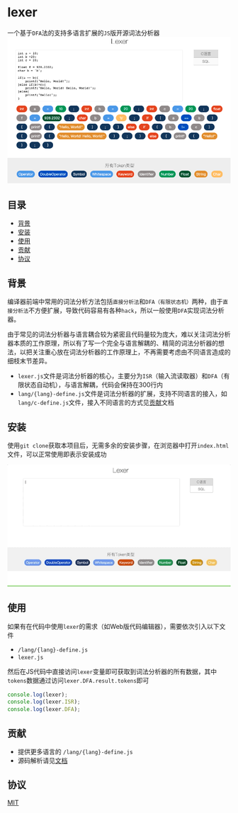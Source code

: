 # lexer
一个基于```DFA```法的支持多语言扩展的```JS```版开源词法分析器
![img](/doc/image/intro-v2.png)

## 目录
- [背景](#1)
- [安装](#2)
- [使用](#3)
- [贡献](#4)
- [协议](#5)
## <span id="1">背景</span>
编译器前端中常用的词法分析方法包括```直接分析法```和```DFA（有限状态机）```两种，由于```直接分析法```不方便扩展，导致代码容易有各种```hack```，所以一般使用```DFA```实现词法分析器。

由于常见的词法分析器与语言耦合较为紧密且代码量较为庞大，难以关注词法分析器本质的工作原理，所以有了写一个完全与语言解耦的、精简的词法分析器的想法，以把关注重心放在词法分析器的工作原理上，不再需要考虑由不同语言造成的细枝末节差异。

- ```lexer.js```文件是词法分析器的核心，主要分为```ISR```（输入流读取器）和```DFA```（有限状态自动机），与语言解耦，代码会保持在300行内
- ```lang/{lang}-define.js```文件是词法分析器的扩展，支持不同语言的接入，如```lang/c-define.js```文件，接入不同语言的方式见[贡献](#4)文档

## <span id="2">安装</span>
使用```git clone```获取本项目后，无需多余的安装步骤，在浏览器中打开```index.html```文件，可以正常使用即表示安装成功

![img](/doc/image/show.gif)

## <span id="3">使用</span>
如果有在代码中使用```lexer```的需求（如Web版代码编辑器），需要依次引入以下文件
- ```/lang/{lang}-define.js```
- ```lexer.js```

然后在JS代码中直接访问```lexer```变量即可获取到词法分析器的所有数据，其中```tokens```数据通过访问```lexer.DFA.result.tokens```即可

```js
console.log(lexer);
console.log(lexer.ISR);
console.log(lexer.DFA);
```

## <span id="4">贡献</span>
- 提供更多语言的 ```/lang/{lang}-define.js```
- 源码解析请见[文档](/doc/explain.md)

## <span id="5">协议</span>
[MIT](/LICENSE)
